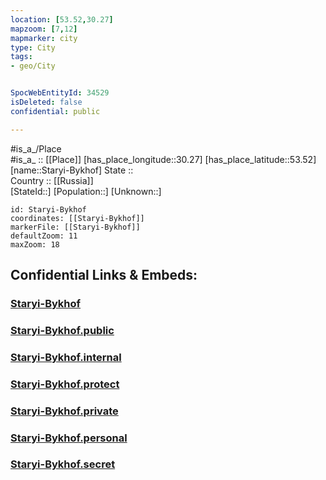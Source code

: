```yaml
---
location: [53.52,30.27] 
mapzoom: [7,12] 
mapmarker: city 
type: City
tags:
- geo/City


SpocWebEntityId: 34529
isDeleted: false
confidential: public

---
```

#is_a_/Place  
#is_a_ :: [[Place]] 
[has_place_longitude::30.27] 
[has_place_latitude::53.52] 
[name::Staryi-Bykhof] 
State ::  
Country :: [[Russia]]  
[StateId::] 
[Population::] 
[Unknown::] 


```leaflet
id: Staryi-Bykhof
coordinates: [[Staryi-Bykhof]] 
markerFile: [[Staryi-Bykhof]] 
defaultZoom: 11 
maxZoom: 18
```


## Confidential Links & Embeds: 

### [Staryi-Bykhof](/_Standards/Earth/Continent/Europe/Europe~East/Belarus/Oblasts~Belarus/Mogilev/City/Staryi-Bykhof.md) 

### [Staryi-Bykhof.public](/_public/Earth/Continent/Europe/Europe~East/Belarus/Oblasts~Belarus/Mogilev/City/Staryi-Bykhof.public.md) 

### [Staryi-Bykhof.internal](/_internal/Earth/Continent/Europe/Europe~East/Belarus/Oblasts~Belarus/Mogilev/City/Staryi-Bykhof.internal.md) 

### [Staryi-Bykhof.protect](/_protect/Earth/Continent/Europe/Europe~East/Belarus/Oblasts~Belarus/Mogilev/City/Staryi-Bykhof.protect.md) 

### [Staryi-Bykhof.private](/_private/Earth/Continent/Europe/Europe~East/Belarus/Oblasts~Belarus/Mogilev/City/Staryi-Bykhof.private.md) 

### [Staryi-Bykhof.personal](/_personal/Earth/Continent/Europe/Europe~East/Belarus/Oblasts~Belarus/Mogilev/City/Staryi-Bykhof.personal.md) 

### [Staryi-Bykhof.secret](/_secret/Earth/Continent/Europe/Europe~East/Belarus/Oblasts~Belarus/Mogilev/City/Staryi-Bykhof.secret.md)

